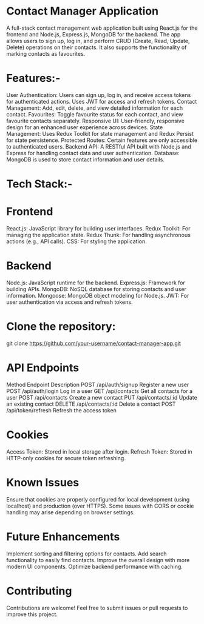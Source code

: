 # Contact Manager Application

A full-stack contact management web application built using React.js for the frontend and Node.js, Express.js, MongoDB for the backend. The app allows users to sign up, log in, and perform CRUD (Create, Read, Update, Delete) operations on their contacts. It also supports the functionality of marking contacts as favourites.

# Features:-
User Authentication: Users can sign up, log in, and receive access tokens for authenticated actions. Uses JWT for access and refresh tokens.
Contact Management: Add, edit, delete, and view detailed information for each contact.
Favourites: Toggle favourite status for each contact, and view favourite contacts separately.
Responsive UI: User-friendly, responsive design for an enhanced user experience across devices.
State Management: Uses Redux Toolkit for state management and Redux Persist for state persistence.
Protected Routes: Certain features are only accessible to authenticated users.
Backend API: A RESTful API built with Node.js and Express for handling contact data and user authentication.
Database: MongoDB is used to store contact information and user details.

# Tech Stack:-
# Frontend
React.js: JavaScript library for building user interfaces.
Redux Toolkit: For managing the application state.
Redux Thunk: For handling asynchronous actions (e.g., API calls).
CSS: For styling the application.

# Backend
Node.js: JavaScript runtime for the backend.
Express.js: Framework for building APIs.
MongoDB: NoSQL database for storing contacts and user information.
Mongoose: MongoDB object modeling for Node.js.
JWT: For user authentication via access and refresh tokens.

# Clone the repository:

git clone https://github.com/your-username/contact-manager-app.git

# API Endpoints
Method	Endpoint	Description
POST	/api/auth/signup	Register a new user
POST	/api/auth/login	Log in a user
GET	/api/contacts	Get all contacts for a user
POST	/api/contacts	Create a new contact
PUT	/api/contacts/:id	Update an existing contact
DELETE	/api/contacts/:id	Delete a contact
POST	/api/token/refresh	Refresh the access token

# Cookies
Access Token: Stored in local storage after login.
Refresh Token: Stored in HTTP-only cookies for secure token refreshing.

# Known Issues
Ensure that cookies are properly configured for local development (using localhost) and production (over HTTPS).
Some issues with CORS or cookie handling may arise depending on browser settings.

# Future Enhancements
Implement sorting and filtering options for contacts.
Add search functionality to easily find contacts.
Improve the overall design with more modern UI components.
Optimize backend performance with caching.

# Contributing
Contributions are welcome! Feel free to submit issues or pull requests to improve this project.
